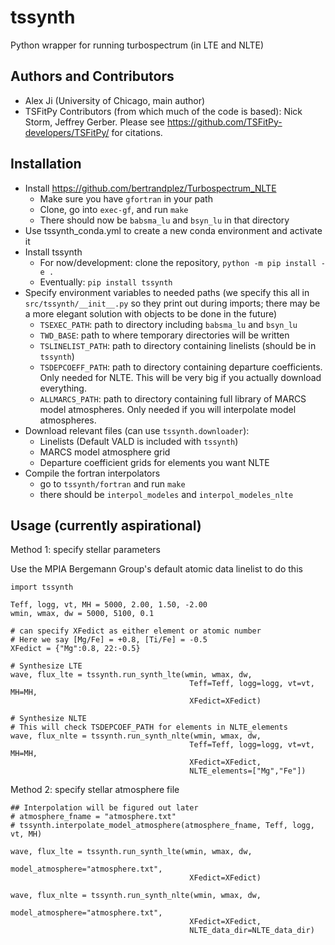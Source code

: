 # tssynth
Python wrapper for running turbospectrum (in LTE and NLTE)

Authors and Contributors
-------
 - Alex Ji (University of Chicago, main author)
 - TSFitPy Contributors (from which much of the code is based): Nick Storm, Jeffrey Gerber. Please see https://github.com/TSFitPy-developers/TSFitPy/ for citations.

## Installation
- Install https://github.com/bertrandplez/Turbospectrum_NLTE
  - Make sure you have `gfortran` in your path
  - Clone, go into `exec-gf`, and run `make`
  - There should now be `babsma_lu` and `bsyn_lu` in that directory
- Use tssynth_conda.yml to create a new conda environment and activate it
- Install tssynth
  - For now/development: clone the repository, `python -m pip install -e .`
  - Eventually: `pip install tssynth`
- Specify environment variables to needed paths (we specify this all in `src/tssynth/__init__.py` so they print out during imports; there may be a more elegant solution with objects to be done in the future)
  - `TSEXEC_PATH`: path to directory including `babsma_lu` and `bsyn_lu`
  - `TWD_BASE`: path to where temporary directories will be written
  - `TSLINELIST_PATH`: path to directory containing linelists (should be in `tssynth`)
  - `TSDEPCOEFF_PATH`: path to directory containing departure coefficients. Only needed for NLTE. This will be very big if you actually download everything.
  - `ALLMARCS_PATH`: path to directory containing full library of MARCS model atmospheres. Only needed if you will interpolate model atmospheres.
- Download relevant files (can use `tssynth.downloader`):
  - Linelists (Default VALD is included with `tssynth`)
  - MARCS model atmosphere grid
  - Departure coefficient grids for elements you want NLTE
- Compile the fortran interpolators
  - go to `tssynth/fortran` and run `make`
  - there should be `interpol_modeles` and `interpol_modeles_nlte`


## Usage (currently aspirational)
Method 1: specify stellar parameters

Use the MPIA Bergemann Group's default atomic data linelist to do this
```
import tssynth

Teff, logg, vt, MH = 5000, 2.00, 1.50, -2.00
wmin, wmax, dw = 5000, 5100, 0.1

# can specify XFedict as either element or atomic number
# Here we say [Mg/Fe] = +0.8, [Ti/Fe] = -0.5
XFedict = {"Mg":0.8, 22:-0.5}

# Synthesize LTE
wave, flux_lte = tssynth.run_synth_lte(wmin, wmax, dw, 
                                        Teff=Teff, logg=logg, vt=vt, MH=MH, 
                                        XFedict=XFedict)

# Synthesize NLTE
# This will check TSDEPCOEF_PATH for elements in NLTE_elements
wave, flux_nlte = tssynth.run_synth_nlte(wmin, wmax, dw, 
                                        Teff=Teff, logg=logg, vt=vt, MH=MH,
                                        XFedict=XFedict,
                                        NLTE_elements=["Mg","Fe"])
```

Method 2: specify stellar atmosphere file
```
## Interpolation will be figured out later
# atmosphere_fname = "atmosphere.txt"
# tssynth.interpolate_model_atmosphere(atmosphere_fname, Teff, logg, vt, MH)

wave, flux_lte = tssynth.run_synth_lte(wmin, wmax, dw,
                                        model_atmosphere="atmosphere.txt", 
                                        XFedict=XFedict)

wave, flux_nlte = tssynth.run_synth_nlte(wmin, wmax, dw,
                                        model_atmosphere="atmosphere.txt",
                                        XFedict=XFedict,
                                        NLTE_data_dir=NLTE_data_dir)
```

